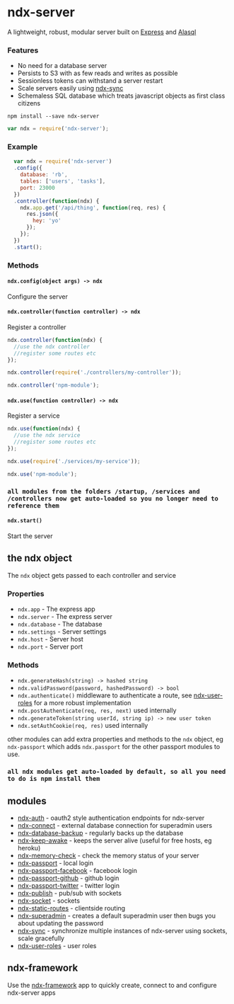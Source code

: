 # ndx-server 
A lightweight, robust, modular server built on [Express](http://expressjs.com/) and [Alasql](https://github.com/agershun/alasql)  

### Features
- No need for a database server
- Persists to S3 with as few reads and writes as possible
- Sessionless tokens can withstand a server restart
- Scale servers easily using [ndx-sync](https://github.com/ndxbxrme/ndx-sync)
- Schemaless SQL database which treats javascript objects as first class citizens

`npm install --save ndx-server`
```javascript
var ndx = require('ndx-server');
```
### Example

```javascript
  var ndx = require('ndx-server')
  .config({
    database: 'rb',
    tables: ['users', 'tasks'],
    port: 23000
  })
  .controller(function(ndx) {
    ndx.app.get('/api/thing', function(req, res) {
      res.json({
        hey: 'yo'
      });
    });
  })
  .start();
```
### Methods
<a name="methods"></a>
#### `ndx.config(object args) -> ndx`

Configure the server

#### `ndx.controller(function controller) -> ndx`

Register a controller
```javascript
ndx.controller(function(ndx) {
  //use the ndx controller
  //register some routes etc
});
```
```javascript
ndx.controller(require('./controllers/my-controller'));
```
```javascript
ndx.controller('npm-module');
```

#### `ndx.use(function controller) -> ndx`

Register a service
```javascript
ndx.use(function(ndx) {
  //use the ndx service
  //register some routes etc
});
```
```javascript
ndx.use(require('./services/my-service'));
```
```javascript
ndx.use('npm-module');
```

### `all modules from the folders /startup, /services and /controllers now get auto-loaded so you no longer need to reference them`

#### `ndx.start()`

Start the server

## the ndx object

The `ndx` object gets passed to each controller and service

### Properties

- `ndx.app` - The express app
- `ndx.server` - The express server
- `ndx.database` - The database
- `ndx.settings` - Server settings
- `ndx.host` - Server host
- `ndx.port` - Server port

### Methods

- `ndx.generateHash(string) -> hashed string`
- `ndx.validPassword(password, hashedPassword) -> bool`
- `ndx.authenticate()` middleware to authenticate a route, see [ndx-user-roles](https://github.com/ndxbxrme/ndx-user-roles) for a more robust implementation
- `ndx.postAuthenticate(req, res, next)` used internally
- `ndx.generateToken(string userId, string ip) -> new user token`
- `ndx.setAuthCookie(req, res)` used internally

other modules can add extra properties and methods to the `ndx` object, eg `ndx-passport` which adds `ndx.passport` for the other passport modules to use.

### `all ndx modules get auto-loaded by default, so all you need to do is npm install them`

## modules

- [ndx-auth](https://github.com/ndxbxrme/ndx-auth) - oauth2 style authentication endpoints for ndx-server
- [ndx-connect](https://github.com/ndxbxrme/ndx-connect) - external database connection for superadmin users
- [ndx-database-backup](https://github.com/ndxbxrme/ndx-database-backup) - regularly backs up the database
- [ndx-keep-awake](https://github.com/ndxbxrme/ndx-keep-awake) - keeps the server alive (useful for free hosts, eg heroku)
- [ndx-memory-check](https://github.com/ndxbxrme/ndx-memory-check) - check the memory status of your server
- [ndx-passport](https://github.com/ndxbxrme/ndx-passport) - local login
- [ndx-passport-facebook](https://github.com/ndxbxrme/ndx-passport-facebook) - facebook login
- [ndx-passport-github](https://github.com/ndxbxrme/ndx-passport-github) - github login
- [ndx-passport-twitter](https://github.com/ndxbxrme/ndx-passport-twitter) - twitter login
- [ndx-publish](https://github.com/ndxbxrme/ndx-publish) - pub/sub with sockets
- [ndx-socket](https://github.com/ndxbxrme/ndx-socket) - sockets
- [ndx-static-routes](https://github.com/ndxbxrme/ndx-static-routes) - clientside routing
- [ndx-superadmin](https://github.com/ndxbxrme/ndx-superadmin) - creates a default superadmin user then bugs you about updating the password
- [ndx-sync](https://github.com/ndxbxrme/ndx-sync) - synchronize multiple instances of ndx-server using sockets, scale gracefully
- [ndx-user-roles](https://github.com/ndxbxrme/ndx-user-roles) - user roles

## ndx-framework

Use the [ndx-framework](https://github.com/ndxbxrme/ndx-framework) app to quickly create, connect to and configure ndx-server apps

